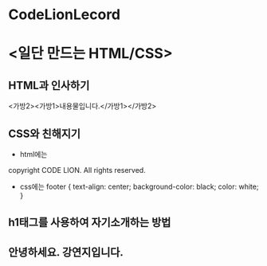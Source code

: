 ﻿# CodeLionLecord
# <일단 만드는 HTML/CSS>

## HTML과 인사하기
 <가방2><가방1>내용물입니다.</가방1></가방2>
 
## CSS와 친해지기 
* html에는
 <footer>copyright CODE LION. All rights reserved.</footer>

* css에는 
footer {
    text-align: center;
    background-color: black;
    color: white;
}

## h1태그를 사용하여 자기소개하는 방법
<!DOCTYPE html>
<html>
<head>
    <meta charset="UTF-8">
    <title>자기 소개하기</title>
</head>
<body>
    <section>
        <h1>안녕하세요. 강연지입니다.</h1>
    </section>
</body>
</html>
